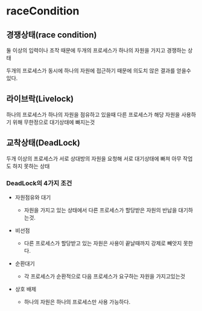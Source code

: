 # raceCondition

## 경쟁상태(race condition)
둘 이상의 입력이나 조작 때문에 두개의 프로세스가 하나의 자원을 가지고 경쟁하는 상태

두개의 프로세스가 동시에 하나의 자원에 접근하기 때문에 의도치 않은 결과를 얻을수 있다.

## 라이브락(Livelock)
하나의 프로세스가 하나의 자원을 점유하고 있을때 다른 프로세스가 해당 자원을 사용하기 위해 무한정으로 대기상태에 빠지는것

## 교착상태(DeadLock)
두개 이상의 프로세스가 서로 상대방의 자원을 요청해 서로 대기상태에 빠져 아무 작업도 하지 못하는 상태

### DeadLock의 4가지 조건
 * 자원점유와 대기
    * 자원을 가지고 있는 상태에서 다른 프로세스가 할당받은 자원의 반납을 대기하는것.
    
 * 비선점
    * 다른 프로세스가 할당받고 있는 자원은 사용이 끝날때까지 강제로 빼앗지 못한다.
 
 * 순환대기
    * 각 프로세스가 순환적으로 다음 프로세스가 요구하는 자원을 가지고있는것
 
 * 상호 배제
    * 하나의 자원은 하나의 프로세스만 사용 가능하다.